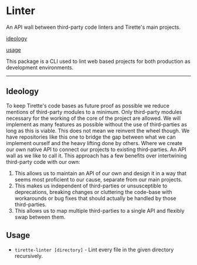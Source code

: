 # Linter

An API wall between third-party code linters and Tirette's main projects.

[ideology](#ideology)

[usage](#usage)

This package is a CLI used to lint web based projects for both production as development environments.

---

## Ideology
To keep Tirette's code bases as future proof as possible we reduce mentions of third-party modules to a minimum. Only third-party modules necessary for the working of the core of the project are allowed. We will implement as many features as possible without the use of third-parties as long as this is viable. This does not mean we reinvent the wheel though. We have repositories like this one to bridge the gap between what we can implement ourself and the heavy lifting done by others. Where we create our own native API to connect our projects to existing third-parties. An API wall as we like to call it. This approach has a few benefits over intertwining third-party code with our own:
1. This allows us to maintain an API of our own and design it in a way that seems most proficient to our cause, separate from our main projects.
2. This makes us independent of third-parties or unsusceptible to deprecations, breaking changes or cluttering the code-base with workarounds or bug fixes that should actually be handled by those third-parties.
3. This allows us to map multiple third-parties to a single API and flexibly swap between them.

## Usage

* `tirette-linter [directory]` - Lint every file in the given directory recursively.
